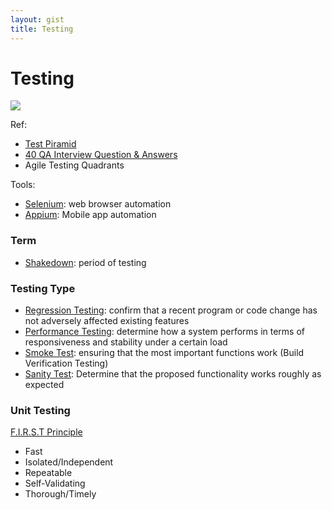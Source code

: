 ```yaml
---
layout: gist
title: Testing
---
```


# Testing

<img src="{{site.baseurl}}/gist/qa/convention-microservices-testing.png" style="max-width: 100%;">


Ref:
- [Test Piramid](https://www.martinfowler.com/bliki/TestPyramid.html)
- [40 QA Interview Question & Answers ](https://www.linkedin.com/feed/update/urn:li:ugcPost:6493660103340855296/)
- Agile Testing Quadrants

Tools:
- [Selenium](https://www.seleniumhq.org/): web browser automation
- [Appium](http://appium.io/): Mobile app automation

### Term

- [Shakedown](https://en.wikipedia.org/wiki/Shakedown_(testing)):  period of testing

### Testing Type 

- [Regression Testing](https://www.guru99.com/regression-testing.html): confirm that a recent program or code change has not adversely affected existing features
- [Performance Testing](http://softwaretestingfundamentals.com/performance-testing/): determine how a system performs in terms of responsiveness and stability under a certain load
- [Smoke Test](http://softwaretestingfundamentals.com/smoke-testing/): ensuring that the most important functions work (Build Verification Testing)
- [Sanity Test](https://www.guru99.com/smoke-sanity-testing.html): Determine that the proposed functionality works roughly as expected

### Unit Testing

[F.I.R.S.T Principle](https://github.com/ghsukumar/SFDC_Best_Practices/wiki/F.I.R.S.T-Principles-of-Unit-Testing)
- Fast
- Isolated/Independent
- Repeatable
- Self-Validating
- Thorough/Timely